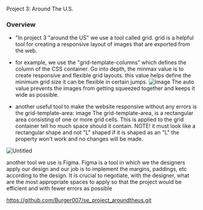  Project 3: Around The U.S.

### Overview  

*  "In project 3 "around the US" we use a tool called grid. grid is a helpful tool for creating a responsive layout of images that are exported from the web.
* for example, we use the "grid-template-columns" which defines the column of the CSS container. Go into depth, the minmax value is to create responsive and flexible grid layouts. this value helps define the minimum grid size it can be flexible in certain jumps. ![image](https://github.com/Burger007/se_project_aroundtheus/assets/72559320/dff33ac9-b6e3-4974-a4c9-c5029cefb941) The auto value prevents the images from getting squeezed together and keeps it wide as possible.

* another useful tool to make the website responsive without any errors is the grid-template-area: image The grid-template-area, is a rectangular area consisting of one or more grid cells. This is applied to the grid container tell ho much space should it contain. NOTE! it must look like a rectangular shape and not "L" shaped if it is shaped as an "L" the property won't work and no changes will be made.

![Untitled](https://github.com/Burger007/se_project_aroundtheus/assets/72559320/dc61da3b-8b47-46bd-854f-89481989f2f2)

another tool we use is Figma. Figma is a tool in which we the designers apply our design and our job is to implement the margins, paddings, etc according to the design. It is crucial to negotiate, with the designer, what are the most appropriate spaces to apply so that the project would be efficient and with fewer errors as possible
  
https://github.com/Burger007/se_project_aroundtheus.git
  

  

  
